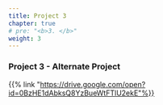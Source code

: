 ```yaml
---
title: Project 3
chapter: true
# pre: "<b>3. </b>"
weight: 3
---
```


### Project 3 - Alternate Project

{{% link "https://drive.google.com/open?id=0BzHE1dAbksQ8YzBueWtFTlU2ekE"%}}
